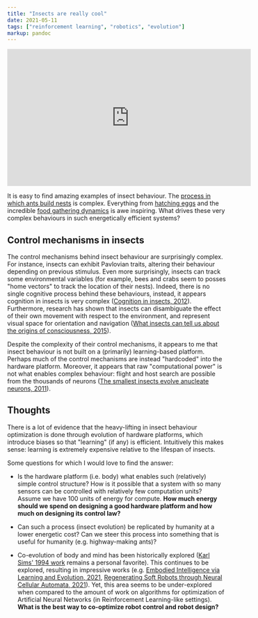 ```yaml
---
title: "Insects are really cool"
date: 2021-05-11
tags: ["reinforcement learning", "robotics", "evolution"]
markup: pandoc
---
```


<iframe width="560" height="315" src="https://www.youtube.com/embed/Lw2dfjYENNE?start=50" title="YouTube video player" frameborder="0" allow="accelerometer; autoplay; clipboard-write; encrypted-media; gyroscope; picture-in-picture" allowfullscreen></iframe>

It is easy to find amazing examples of insect behaviour. The [process in which
ants build nests](https://youtu.be/ZglirAfRvWg) is complex. Everything from
[hatching eggs](https://youtu.be/V400oXh_YTQ) and the incredible [food
gathering dynamics](https://youtu.be/OnooyOZRzkM) is awe inspiring. What drives
these very complex behaviours in such energetically efficient systems?

## Control mechanisms in insects

The control mechanisms behind insect behaviour are surprisingly complex. For
instance, insects can exhibit Pavlovian traits, altering their behaviour
depending on previous stimulus. Even more surprisingly, insects can track some
environmental variables (for example, bees and crabs seem to posses "home
vectors" to track the location of their nests). Indeed, there is no single
cognitive process behind these behaviours, instead, it appears cognition in
insects is very complex ([Cognition in insects,
2012](http://www.originlife.ru/wp-content/uploads/2018/07/Anucleate-Neurons.pdf)).
Furthermore, research has shown that insects can disambiguate the effect of
their own movement with respect to the environment, and represent visual space
for orientation and navigation ([What insects can tell us about the origins of
consciousness, 2015](https://www.pnas.org/content/pnas/113/18/4900.full.pdf)).

Despite the complexity of their control mechanisms, it appears to me that
insect behaviour is not built on a (primarily) learning-based platform. Perhaps
much of the control mechanisms are instead "hardcoded" into the hardware
platform. Moreover, it appears that raw "computational power" is not what
enables complex behaviour: flight and host search are possible from the
thousands of neurons ([The smallest insects evolve anucleate neurons,
2011](http://www.originlife.ru/wp-content/uploads/2018/07/Anucleate-Neurons.pdf)).

## Thoughts

There is a lot of evidence that the heavy-lifting in insect behaviour
optimization is done through evolution of hardware platforms, which introduce
biases so that "learning" (if any) is efficient. Intuitively this makes sense:
learning is extremely expensive relative to the lifespan of insects.

Some questions for which I would love to find the answer:

- Is the hardware platform (i.e. body) what enables such (relatively) simple
	control structure? How is it possible that a system with so many sensors can
	be controlled with relatively few computation units? Assume we have 100 units
	of energy for compute. **How much energy should we spend on designing a good
	hardware platform and how much on designing its control law?**

- Can such a process (insect evolution) be replicated by humanity at a lower
	energetic cost? Can we steer this process into something that is useful for
	humanity (e.g. highway-making ants)?

- Co-evolution of body and mind has been historically explored ([Karl Sims'
	1994 work](https://youtu.be/RZtZia4ZkX8) remains a personal favorite). This
	continues to be explored, resulting in impressive works (e.g. [Embodied
	Intelligence via Learning and Evolution,
	2021](https://arxiv.org/abs/2102.02202), [Regenerating Soft Robots through
	Neural Cellular Automata, 2021](https://arxiv.org/abs/2102.02579)). Yet, this
	area seems to be under-explored when compared to the amount of work on
	algorithms for optimization of Artificial Neural Networks (in Reinforcement
	Learning-like settings). **What is the best way to co-optimize robot control
	and robot design?**
